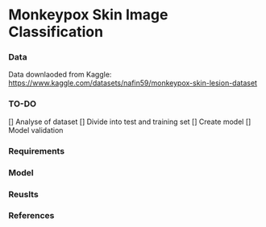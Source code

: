 # Monkeypox Skin Image Classification

### Data
Data downlaoded from Kaggle: https://www.kaggle.com/datasets/nafin59/monkeypox-skin-lesion-dataset

### TO-DO
[] Analyse of dataset
[] Divide into test and training set
[] Create model
[] Model validation

### Requirements


### Model


### Reuslts


### References